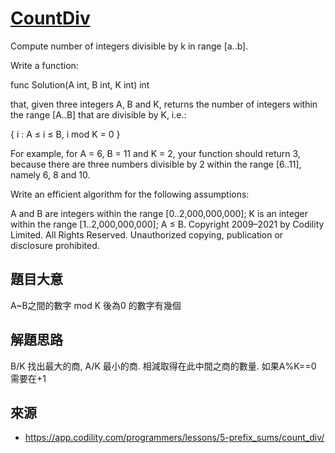 # [CountDiv](https://app.codility.com/programmers/lessons/5-prefix_sums/count_div/)
Compute number of integers divisible by k in range [a..b].

Write a function:

func Solution(A int, B int, K int) int

that, given three integers A, B and K, returns the number of integers within the range [A..B] that are divisible by K, i.e.:

{ i : A ≤ i ≤ B, i mod K = 0 }

For example, for A = 6, B = 11 and K = 2, your function should return 3, because there are three numbers divisible by 2 within the range [6..11], namely 6, 8 and 10.

Write an efficient algorithm for the following assumptions:

A and B are integers within the range [0..2,000,000,000];
K is an integer within the range [1..2,000,000,000];
A ≤ B.
Copyright 2009–2021 by Codility Limited. All Rights Reserved. Unauthorized copying, publication or disclosure prohibited.

## 題目大意
A~B之間的數字 mod K 後為0 的數字有幾個

## 解題思路
B/K 找出最大的商, A/K 最小的商. 相減取得在此中間之商的數量. 如果A%K==0 需要在+1

## 來源
* https://app.codility.com/programmers/lessons/5-prefix_sums/count_div/
